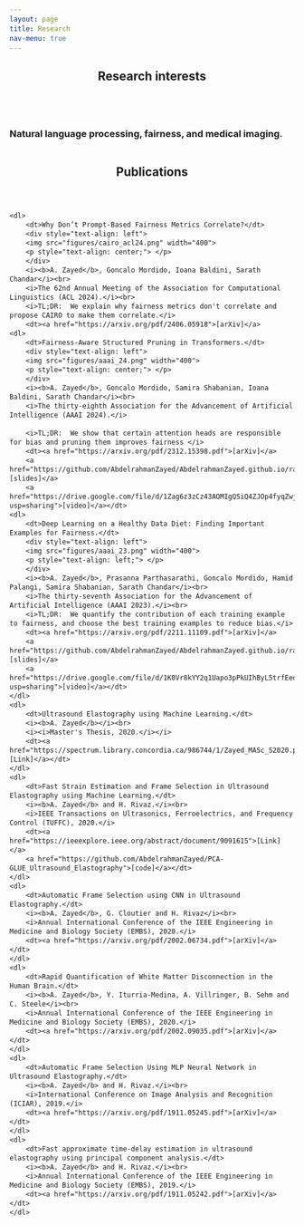 ```yaml
---
layout: page
title: Research
nav-menu: true
---
```

<!-- Main -->
<div id="main" class="alt">

<!-- One -->
<section id="one">
	<div class="inner">
		<header class="major">
			<h1>Research interests</h1>
		</header>

<!-- Content -->
<div class="column">
	<div class="60u 5u$(small)">
		<h3>Natural language processing, fairness, and medical imaging.</h3>
	</div>
</div>
		<header class="major">
			<h1>Publications</h1>
		</header>

	<dl> 
		<dt>Why Don’t Prompt-Based Fairness Metrics Correlate?</dt>
		<div style="text-align: left">
		<img src="figures/cairo_acl24.png" width="400">
		<p style="text-align: center;"> </p>
		</div>
		<i><b>A. Zayed</b>, Goncalo Mordido, Ioana Baldini, Sarath Chandar</i><br>
		<i>The 62nd Annual Meeting of the Association for Computational Linguistics (ACL 2024).</i><br>
		<i>TL;DR:  We explain why fairness metrics don't correlate and propose CAIRO to make them correlate.</i>
  		<dt><a href="https://arxiv.org/pdf/2406.05918">[arXiv]</a>
	<dl> 
		<dt>Fairness-Aware Structured Pruning in Transformers.</dt>
		<div style="text-align: left">
		<img src="figures/aaai_24.png" width="400">
		<p style="text-align: center;"> </p>
		</div>
		<i><b>A. Zayed</b>, Goncalo Mordido, Samira Shabanian, Ioana Baldini, Sarath Chandar</i><br>
		<i>The thirty-eighth Association for the Advancement of Artificial Intelligence (AAAI 2024).</i>
  
		<i>TL;DR:  We show that certain attention heads are responsible for bias and pruning them improves fairness </i>
		<dt><a href="https://arxiv.org/pdf/2312.15398.pdf">[arXiv]</a>
		<a href="https://github.com/AbdelrahmanZayed/AbdelrahmanZayed.github.io/raw/master/assets/FASP_slides.pdf">[slides]</a>
        <a href="https://drive.google.com/file/d/1Zag6z3zCz43AOMIgQSiQ4ZJOp4fyqZwj/view?usp=sharing">[video]</a></dt>
	<dl> 
		<dt>Deep Learning on a Healthy Data Diet: Finding Important Examples for Fairness.</dt>
		<div style="text-align: left">
		<img src="figures/aaai_23.png" width="400">
		<p style="text-align: left;"> </p>
		</div>
		<i><b>A. Zayed</b>, Prasanna Parthasarathi, Goncalo Mordido, Hamid Palangi, Samira Shabanian, Sarath Chandar</i><br> 
		<i>The thirty-seventh Association for the Advancement of Artificial Intelligence (AAAI 2023).</i><br>
		<i>TL;DR:  We quantify the contribution of each training example to fairness, and choose the best training examples to reduce bias.</i>
		<dt><a href="https://arxiv.org/pdf/2211.11109.pdf">[arXiv]</a>
		<a href="https://github.com/AbdelrahmanZayed/AbdelrahmanZayed.github.io/raw/master/assets/healthy_data_diet_slides.pdf">[slides]</a>
		<a href="https://drive.google.com/file/d/1K0Vr8kYY2q1Uapo3pPkUIhByL5trfEed/view?usp=sharing">[video]</a></dt>
	</dl> 		
	<dl>
		<dt>Ultrasound Elastography using Machine Learning.</dt>
		<i><b>A. Zayed</b></i><br>
		<i><i>Master's Thesis, 2020.</i></i>
		<dt><a href="https://spectrum.library.concordia.ca/986744/1/Zayed_MASc_S2020.pdf">[Link]</a></dt>
	</dl> 
	<dl>
		<dt>Fast Strain Estimation and Frame Selection in Ultrasound Elastography using Machine Learning.</dt>
		<i><b>A. Zayed</b> and H. Rivaz.</i><br>
		<i>IEEE Transactions on Ultrasonics, Ferroelectrics, and Frequency Control (TUFFC), 2020.</i>
		<dt><a href="https://ieeexplore.ieee.org/abstract/document/9091615">[Link]</a>
		<a href="https://github.com/AbdelrahmanZayed/PCA-GLUE_Ultrasound_Elastography">[code]</a></dt>
	</dl>
	<dl>
		<dt>Automatic Frame Selection using CNN in Ultrasound Elastography.</dt>
		<i><b>A. Zayed</b>, G. Cloutier and H. Rivaz</i><br>
		<i>Annual International Conference of the IEEE Engineering in Medicine and Biology Society (EMBS), 2020.</i>
		<dt><a href="https://arxiv.org/pdf/2002.06734.pdf">[arXiv]</a></dt>
	</dl>
	<dl>
		<dt>Rapid Quantification of White Matter Disconnection in the Human Brain.</dt>
		<i><b>A. Zayed</b>, Y. Iturria-Medina, A. Villringer, B. Sehm and C. Steele</i><br>
		<i>Annual International Conference of the IEEE Engineering in Medicine and Biology Society (EMBS), 2020.</i>
		<dt><a href="https://arxiv.org/pdf/2002.09035.pdf">[arXiv]</a></dt>
	</dl>
	<dl>
		<dt>Automatic Frame Selection Using MLP Neural Network in Ultrasound Elastography.</dt>
		<i><b>A. Zayed</b> and H. Rivaz.</i><br>
		<i>International Conference on Image Analysis and Recognition (ICIAR), 2019.</i>
		<dt><a href="https://arxiv.org/pdf/1911.05245.pdf">[arXiv]</a></dt>
	</dl>
	<dl>
		<dt>Fast approximate time-delay estimation in ultrasound elastography using principal component analysis.</dt>
		<i><b>A. Zayed</b> and H. Rivaz.</i><br>
		<i>Annual International Conference of the IEEE Engineering in Medicine and Biology Society (EMBS), 2019.</i>
		<dt><a href="https://arxiv.org/pdf/1911.05242.pdf">[arXiv]</a></dt>
	</dl>
</div>
